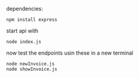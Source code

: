 dependencies:
```
npm install express
```

start api with
```
node index.js
```

now test the endpoints usin these in a new terminal
```
node newInvoice.js
node showInvoice.js
```
